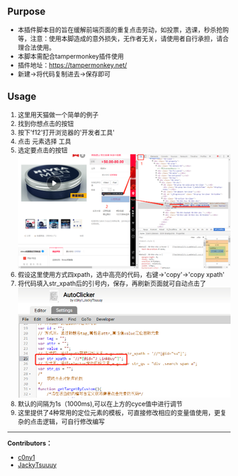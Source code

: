 ## Purpose  
* 本插件脚本目的旨在缓解前端页面的重复点击劳动，如投票，选课，秒杀抢购等，注意：使用本脚造成的意外损失，无作者无关，请使用者自行承担，请合理合法使用。
* 本脚本需配合tampermonkey插件使用  
* 插件地址：https://tampermonkey.net/  
* 新建->将代码复制进去->保存即可  

## Usage  
1. 这里用天猫做一个简单的例子  
2. 找到你想点击的按钮  
3. 按下'f12'打开浏览器的'开发者工具'  
4. 点击 元素选择 工具  
5. 选定要点击的按钮  
![1](https://github.com/JackyTsuuuy/Autoclicker/blob/master/1.png)
6. 假设这里使用方式四xpath，选中高亮的代码，右键->'copy'->'copy xpath'
7. 将代码填入str_xpath后的引号内，保存，再刷新页面就可自动点击了
![2](https://github.com/JackyTsuuuy/Autoclicker/blob/master/2.png)
8. 默认的间隔为1s（1000ms),可以在上方的cyce值中进行调节
9. 这里提供了4种常用的定位元素的模板，可直接修改相应的变量值使用，更复杂的点击逻辑，可自行修改编写  

---

**Contributors：**  
* [c0ny1](https://github.com/c0ny1)  
* [JackyTsuuuy](https://github.com/JackyTsuuuy)  
